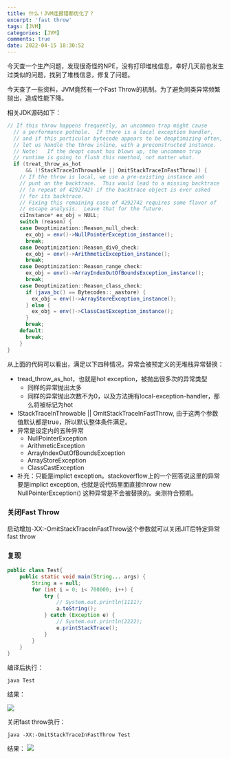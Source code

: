 ```yaml
---
title: 什么！JVM连报错都优化了？
excerpt: 'fast throw'
tags: [JVM]
categories: [JVM]
comments: true
date: 2022-04-15 18:30:52
---
```



今天查一个生产问题，发现很奇怪的NPE，没有打印堆栈信息，幸好几天前也发生过类似的问题，找到了堆栈信息，修复了问题。

今天查了一些资料，JVM竟然有一个Fast Throw的机制。为了避免同类异常频繁抛出，造成性能下降。

相关JDK源码如下：

```java
// If this throw happens frequently, an uncommon trap might cause
  // a performance pothole.  If there is a local exception handler,
  // and if this particular bytecode appears to be deoptimizing often,
  // let us handle the throw inline, with a preconstructed instance.
  // Note:   If the deopt count has blown up, the uncommon trap
  // runtime is going to flush this nmethod, not matter what.
  if (treat_throw_as_hot
      && (!StackTraceInThrowable || OmitStackTraceInFastThrow)) {
    // If the throw is local, we use a pre-existing instance and
    // punt on the backtrace.  This would lead to a missing backtrace
    // (a repeat of 4292742) if the backtrace object is ever asked
    // for its backtrace.
    // Fixing this remaining case of 4292742 requires some flavor of
    // escape analysis.  Leave that for the future.
    ciInstance* ex_obj = NULL;
    switch (reason) {
    case Deoptimization::Reason_null_check:
      ex_obj = env()->NullPointerException_instance();
      break;
    case Deoptimization::Reason_div0_check:
      ex_obj = env()->ArithmeticException_instance();
      break;
    case Deoptimization::Reason_range_check:
      ex_obj = env()->ArrayIndexOutOfBoundsException_instance();
      break;
    case Deoptimization::Reason_class_check:
      if (java_bc() == Bytecodes::_aastore) {
        ex_obj = env()->ArrayStoreException_instance();
      } else {
        ex_obj = env()->ClassCastException_instance();
      }
      break;
    default:
      break;
    }
}
```

从上面的代码可以看出，满足以下四种情况，异常会被预定义的无堆栈异常替换：

- tread_throw_as_hot，也就是hot exception，被抛出很多次的异常类型
    - 同样的异常抛出太多
    - 同样的异常抛出次数不为0，以及方法拥有local-exception-handler，那么将被标记为hot
- !StackTraceInThrowable || OmitStackTraceInFastThrow, 由于这两个参数值默认都是true，所以默认整体条件满足。
- 异常是设定内的五种异常
    - NullPointerException
    - ArithmeticException
    - ArrayIndexOutOfBoundsException
    - ArrayStoreException
    - ClassCastException
- 补充：只能是implict exception。stackoverflow上的一个回答说这里的异常要是implict exception, 也就是说代码里面直接throw new NullPointerException() 这种异常是不会被替换的。亲测符合预期。

### 关闭Fast Throw

启动增加-XX:-OmitStackTraceInFastThrow这个参数就可以关闭JIT后特定异常fast throw

### 复现

```java
public class Test{
    public static void main(String... args) {
        String a = null;
        for (int i = 0; i< 700000; i++) {
            try {
                // System.out.println(1111);
                a.toString();
            } catch (Exception e) {
                // System.out.println(2222);
                e.printStackTrace();
            }
        }
    }
}
```

编译后执行：

```shell
java Test
```

结果：

<img src='noParam.png'/>


关闭fast throw执行：

```shell
java -XX:-OmitStackTraceInFastThrow Test
```

结果：
<img src='param.png'>
